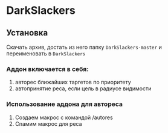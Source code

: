 # DarkSlackers

## Установка
Скачать архив, достать из него папку ```DarkSlackers-master``` и переименовать в ```DarkSlackers```


### Аддон включается в себя:
1) авторес ближайших таргетов по приоритету
2) автопринятие реса, если цель в радиусе видимости

### Использование аддона для автореса

1) Создаем макрос с командой /autores
2) Спамим макрос для реса
